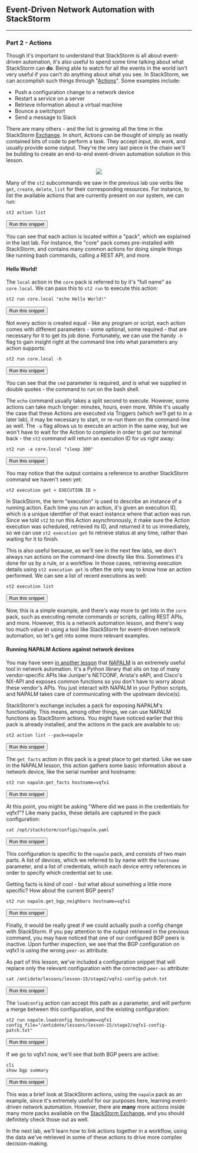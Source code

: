 ## Event-Driven Network Automation with StackStorm

---

### Part 2 - Actions

Though it's important to understand that StackStorm is all about event-driven automation, it's also useful to spend some time talking about what StackStorm can **do**. Being able to watch for all the events in the world isn't very useful if you can't do anything about what you see. In StackStorm, we can accomplish such things through "[Actions](https://docs.stackstorm.com/actions.html)". Some examples include:

- Push a configuration change to a network device
- Restart a service on a server
- Retrieve information about a virtual machine
- Bounce a switchport
- Send a message to Slack

There are many others - and the list is growing all the time in the StackStorm [Exchange](https://exchange.stackstorm.org/). In short, Actions can be thought of simply as neatly contained bits of code to perform a task. They accept input, do work, and usually provide some output. They're the very last piece in the chain we'll be building to create an end-to-end event-driven automation solution in this lesson.

<div style="text-align:center;"><img src="https://raw.githubusercontent.com/nre-learning/antidote/master/lessons/lesson-15/actions.png"></div>

Many of the `st2` subcommands we saw in the previous lab use verbs like `get`, `create`, `delete`, `list` for their corresponding resources.
For instance, to list the available actions that are currently present on our system, we can run:

```
st2 action list
```
<button type="button" class="btn btn-primary btn-sm" onclick="runSnippetInTab('st2', 0)">Run this snippet</button>

You can see that each action is located within a "pack", which we explained in the last lab. For instance, the "core" pack comes pre-installed with StackStorm,
and contains many common actions for doing simple things like running bash commands, calling a REST API, and more.


#### Hello World!

The `local` action in the `core` pack is referred to by it's "full name" as `core.local`. We can pass this to `st2 run` to execute this action:

```
st2 run core.local "echo Hello World!"
```
<button type="button" class="btn btn-primary btn-sm" onclick="runSnippetInTab('st2', 1)">Run this snippet</button>

Not every action is created equal - like any program or script, each action comes with different parameters - some optional, some required - that are necessary for it
to get its job done. Fortunately, we can use the handy `-h` flag to gain insight right at the command line into what parameters any action supports:

```
st2 run core.local -h
```
<button type="button" class="btn btn-primary btn-sm" onclick="runSnippetInTab('st2', 2)">Run this snippet</button>

You can see that the `cmd` parameter is required, and is what we supplied in double quotes - the command to run on the bash shell.

The `echo` command usually takes a split second to execute. However, some actions can take much longer: minutes, hours, even more.
While it's usually the case that these Actions are executed via Triggers (which we'll get to in a later lab), it may be necessary to
start, or re-run them on the command-line as well. The `-a` flag allows us to execute an action in the same way, but we won't have to
wait for the Action to complete in order to get our terminal back - the `st2` command will return an execution ID for us right away:

```
st2 run -a core.local "sleep 300"
```
<button type="button" class="btn btn-primary btn-sm" onclick="runSnippetInTab('st2', 3)">Run this snippet</button>

You may notice that the output contains a reference to another StackStorm command we haven't seen yet:

```
st2 execution get < EXECUTION ID >
```

In StackStorm, the term "execution" is used to describe an instance of a running action. Each time you run an action, it's given an execution ID, which is a unique identifier of that exact instance where that action was run. Since we told `st2` to run this Action asynchronously, it make sure the Action execution was scheduled, retrieved its ID, and returned it to us immediately, so we can use `st2 execution get` to retrieve status at any time, rather than waiting for it to finish.

This is also useful because, as we'll see in the next few labs, we don't always run actions on the command-line directly like this. Sometimes it's done for us by a rule, or a workflow. In those cases, retrieving execution details using `st2 execution get` is often the only way to know how an action performed. We can see a list of recent executions as well:

```
st2 execution list
```
<button type="button" class="btn btn-primary btn-sm" onclick="runSnippetInTab('st2', 5)">Run this snippet</button>

Now, this is a simple example, and there's way more to get into in the `core` pack, such as executing remote commands or scripts, calling REST APIs, and more. However,
this is a network automation lesson, and there's way too much value in using a tool like StackStorm for event-driven network automation, so let's get
into some more relevant examples.

#### Running NAPALM Actions against network devices

You may have seen [in another lesson](https://labs.networkreliability.engineering/labs/?lessonId=13&lessonStage=1) that
[NAPALM](https://github.com/napalm-automation/napalm) is an extremely useful tool in network automation. It's a Python library that sits on top of many vendor-specific
APIs like Juniper's NETCONF, Arista's eAPI, and Cisco's NX-API and exposes common functions so you don't have to worry about these vendor's APIs. You just interact
with NAPALM in your Python scripts, and NAPALM takes care of communicating with the upstream device(s).

StackStorm's exchange includes a pack for exposing NAPALM's functionality. This means, among other things, we can use NAPALM functions as StackStorm actions.
You might have noticed earlier that this pack is already installed, and the actions in the pack are available to us:

```
st2 action list --pack=napalm
```
<button type="button" class="btn btn-primary btn-sm" onclick="runSnippetInTab('st2', 6)">Run this snippet</button>


The `get_facts` action in this pack is a great place to get started. Like we saw in the NAPALM lesson, this action gathers some basic information about a network device, like the serial number and hostname:

```
st2 run napalm.get_facts hostname=vqfx1
```
<button type="button" class="btn btn-primary btn-sm" onclick="runSnippetInTab('st2', 7)">Run this snippet</button>

At this point, you might be asking "Where did we pass in the credentials for vqfx1"? Like many packs, these details are captured in the pack configuration:

```
cat /opt/stackstorm/configs/napalm.yaml
```
<button type="button" class="btn btn-primary btn-sm" onclick="runSnippetInTab('st2', 8)">Run this snippet</button>

This configuration is specific to the `napalm` pack, and consists of two main parts. A list of devices, which we referred to by name with the `hostname` parameter, and a list
of credentials, which each device entry references in order to specify which credential set to use.

Getting facts is kind of cool - but what about something a little more specific? How about the current BGP peers?

```
st2 run napalm.get_bgp_neighbors hostname=vqfx1
```
<button type="button" class="btn btn-primary btn-sm" onclick="runSnippetInTab('st2', 9)">Run this snippet</button>

Finally, it would be really great if we could actually push a config change with StackStorm.  If you pay attention to the output retrieved in the previous command, you may have noticed that one of our configured BGP peers is inactive. Upon further inspection, we see that the BGP configuration on vqfx1 is using the wrong `peer-as` attribute.

As part of this lesson, we've included a configuration snippet that will replace only the relevant configuration with the corrected `peer-as` attribute:

```
cat /antidote/lessons/lesson-15/stage2/vqfx1-config-patch.txt
```
<button type="button" class="btn btn-primary btn-sm" onclick="runSnippetInTab('st2', 10)">Run this snippet</button>

The `loadconfig` action can accept this path as a parameter, and will perform a merge between this configuration, and the existing configuration:

```
st2 run napalm.loadconfig hostname=vqfx1 config_file="/antidote/lessons/lesson-15/stage2/vqfx1-config-patch.txt"
```
<button type="button" class="btn btn-primary btn-sm" onclick="runSnippetInTab('st2', 11)">Run this snippet</button>

If we go to vqfx1 now, we'll see that both BGP peers are active:

```
cli
show bgp summary
```
<button type="button" class="btn btn-primary btn-sm" onclick="runSnippetInTab('vqfx1', 12)">Run this snippet</button>

This was a brief look at StackStorm actions, using the `napalm` pack as an example, since it's extremely useful for our purposes here, learning event-driven network automation. However, there are **many** more actions inside many more packs available on the [StackStorm Exchange](https://exchange.stackstorm.org/), and you should definitely check those out as well.

In the next lab, we'll learn how to link actions together in a workflow, using the data we've retrieved in some of these actions to drive more complex decision-making.

